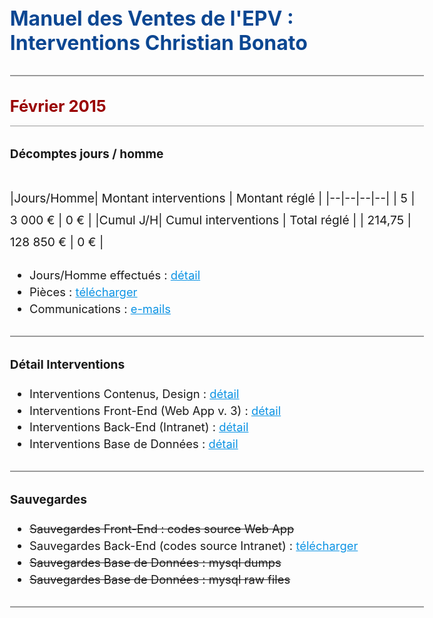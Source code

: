 
# Manuel des Ventes de l'EPV : Interventions Christian Bonato

---

## **Février 2015**  


### Décomptes jours / homme

|Jours/Homme| Montant interventions | Montant réglé |
|--|--|--|--|
| 5 | 3 000 € | 0 € |
|**Cumul J/H**| **Cumul interventions** | **Total réglé** |
| 214,75 | 128 850 € | 0 € |


 - Jours/Homme effectués : [détail](https://docs.google.com/spreadsheets/d/1xejaBeyp0Qze1J1-qdvz3udhxlNzOQRZ5z2WM3m5GsE/edit#gid=356971279)
 - Pièces : [télécharger](https://drive.google.com/file/d/1V6kgEtZBGLCMGhykXkD00zL5NZbpzdBp/view?usp=sharing)
 - Communications : [e-mails](http://ns367573.ovh.net/castle_intranet/utilities/emails_by_category/2015-02)
 
---

### Détail Interventions

 - Interventions Contenus, Design : [détail](http://ns367573.ovh.net/castle_intranet/utilities/reorganiser/design/2015-02)  
 - Interventions Front-End  (Web App v. 3) : [détail](http://ns367573.ovh.net/castle_intranet/utilities/reorganiser/web_app_v3/2015-02)
 - Interventions Back-End (Intranet) : [détail](http://ns367573.ovh.net/castle_intranet/utilities/reorganiser/intranet/2015-02)
 - Interventions Base de Données : [détail](http://ns367573.ovh.net/castle_intranet/utilities/backend_counter_content/2015-02)

---

### Sauvegardes

 - ~~Sauvegardes Front-End : codes source Web App~~
 - Sauvegardes Back-End (codes source Intranet) : [télécharger](http://ns367573.ovh.net/castle_intranet/utilities/list_webapp_backups/intranet/2015-02)
 - ~~Sauvegardes Base de Données : mysql dumps~~
 - ~~Sauvegardes Base de Données : mysql raw files~~

---


<script src="https://code.jquery.com/jquery-3.2.1.min.js"></script>

<script>
  
  $(document).ready(function(){
  
$('a').attr('target','_blank');
  
// force PDF Files to open in new window
    $('a[href$=".pdf"]').attr('target', '_blank');
  });
  
</script>

<style>
body{
  font-size: 1.15rem;
  }
  
  .inner{
      max-width: 75vw;
  }
  
  thead, tr:nth-child(2){
      background: white;
      font-weight: initial !important;
  }
 

strong{
font-weight: normal !important;
}

tbody{
    font-weight: 700 !important;
    color:black;
}

 th {
    font-family: inherit;
    padding: 1rem;
    background: none;
    color: #373737;
    padding: 0.85rem;
    border: 1px solid #373737;
    font-weight: normal !important;
}

 
  h1 {
    margin-top: 3rem;
    font-size: 2rem;
    color: #0c4792;
}  

h2 {
    margin-top: 2rem;
    font-size: 1.6rem;
    padding-bottom: 1rem;
    background: none;
    border-bottom: 1px solid #999;
    color: #990000;
    font-weight: 700 !important;
} 

h2 > strong{
    font-weight: 700 !important;
}


h3 {
    margin-top: 2rem;
    font-size: 1.2rem;
} 

p{
  margin-top: 2.6rem;
  font-size:1.2rem;
  line-height: 2.2rem;
  }
  
 hr {
    height: initial;
    margin-bottom: 0.5rem;
    margin-top: 2rem;
    border: 1px solid #999;
    background: none;
}

li{
padding-top: 0.3rem;
}

a{
color:#0c93e4;
text-decoration: underline;
}

a:visited {
  color: purple;
}

#header_wrap{
display:none;
}

#main_content_wrap{
padding-bottom: 6rem;
}

#footer_wrap{
display:none;
}
</style>
